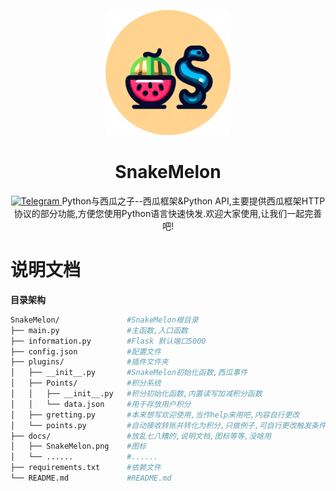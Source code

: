 <!-- markdownlint-disable MD033 MD041 -->
<p align="center">
  <a href="https://github.com/Pears0nLee/SnakeMelon"><img src="docs/SnakeMelonico.png" width="200" height="200" alt="SnakeMelon"></a>
</p>

<div align="center">

# SnakeMelon
<a href="https://t.me/+T8ozejX9rnkwZDE1">
    <img src="https://img.shields.io/badge/telegram-SnakMelon-blue?style=flat-square" alt="Telegram">
</a>
Python与西瓜之子--西瓜框架&amp;Python API,主要提供西瓜框架HTTP协议的部分功能,方便您使用Python语言快速快发.欢迎大家使用,让我们一起完善吧!
  

  
<div align="left">
  
# 说明文档

**目录架构**

```bash
SnakeMelon/               #SnakeMelon根目录
├── main.py               #主函数,入口函数
├── information.py        #Flask 默认端口5000
├── config.json           #配置文件
├── plugins/              #插件文件夹
│   ├── __init__.py       #SnakeMelon初始化函数,西瓜事件
│   ├── Points/           #积分系统
│   │   ├── __init__.py   #积分初始化函数,内置读写加减积分函数
│   │   └── data.json     #用于存放用户积分
│   ├── gretting.py       #本来想写欢迎使用,当作help来用吧,内容自行更改
│   └── points.py         #自动接收转账并转化为积分,只做例子,可自行更改触发条件(签到等等)
├── docs/                 #放乱七八糟的,说明文档,图标等等,没啥用
│   ├── SnakeMelon.png    #图标
│   └── ......            #......
├── requirements.txt      #依赖文件
└── README.md             #README.md   
```

